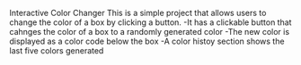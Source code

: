 Interactive Color Changer
This is a simple project that allows users to change the color of a box by clicking a button. 
-It has a clickable button that cahnges the color of a box to a randomly generated color
-The new color is displayed as a color code below the box
-A color histoy section shows the last five colors generated
